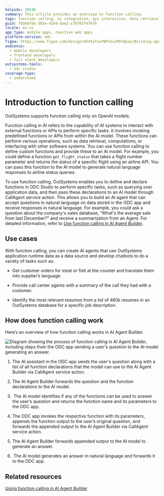 ```yaml
---
helpids: 30548
summary: This article provides an overview to function calling.
tags: function calling, ai integration, api interaction, data retrieval, natural language processing
guid: 7039dfeb-303e-42e9-8ae2-cf0763f47678
locale: en-us
app_type: mobile apps, reactive web apps
platform-version: odc
figma: https://www.figma.com/design/6G4tyYswfWPn5uJPDlBpvp/Building-apps?node-id=5584-178
audience:
  - mobile developers
  - frontend developers
  - full stack developers
outsystems-tools:
  - odc studio
coverage-type:
  - understand
---
```


# Introduction to function calling

<div class="info" markdown="1">

OutSystems supports function calling only on OpenAI models.

</div>

Function calling in AI refers to the capability of AI systems to interact with external functions or APIs to perform specific tasks. It involves invoking predefined functions or APIs from within the AI model. These functions can perform various operations, such as data retrieval, computations, or interfacing with other software systems. You can use function calling to define custom functions and provide these to an AI model. For example, you could define a function `get_flight_status` that takes a flight number parameter and returns the status of a specific flight using an airline API. You can pass this function to the AI model to generate natural language responses to airline status queries.

To use function calling, OutSystems enables you to define and declare functions in ODC Studio to perform specific tasks, such as querying over application data, and then pass these declarations to an AI model through CallAgent service action. This allows you to build an AI agent that can accept questions in natural language on data stored in the ODC app and receive responses in natural language. For example, you could ask a question about the company's sales database, “What's the average sale from last December?” and receive a summarization from an Agent. For detailed information, refer to [Use function calling in AI Agent Builder](use-function-calling.md).

## Use cases

With function calling, you can create AI agents that use OutSystems application runtime data as a data source and develop chatbots to do a variety of tasks such as:

* Get customer orders for meat or fish at the counter and translate them into supplier’s language.

* Provide call center agents with a summary of the call they had with a customer.

* Identify the most relevant resumes from a list of 460k resumes in an OutSystems database for a specific job description.

## How does function calling work

Here’s an overview of how function calling works in AI Agent Builder.

![Diagram showing the process of function calling in AI Agent Builder, including steps from the ODC app sending a user's question to the AI model generating an answer.](images/function-calling-overview-diag.png "Function Calling Overview Diagram")

1. The AI assistant in the ODC app sends the user's question along with a list of all function declarations that the model can use to the AI Agent Builder via CallAgent service action.

1. The AI Agent Builder forwards the question and the function declarations to the AI model.

1.  The AI model identifies if any of the functions can be used to answer the user’s question and returns the function name and its parameters to the ODC app.

1. The ODC app invokes the respective function with its parameters, appends the function output to the user’s original question, and forwards the appended output to the AI Agent Builder via CallAgent service action.

1. The AI Agent Builder forwards appended output to the AI model to generate an answer.

1.  The AI model generates an answer in natural language and forwards it to the ODC app.

## Related resources

[Using function calling in AI Agent Builder](use-function-calling.md)
